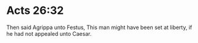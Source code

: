# Acts 26:32

Then said Agrippa unto Festus, This man might have been set at liberty, if he had not appealed unto Caesar.